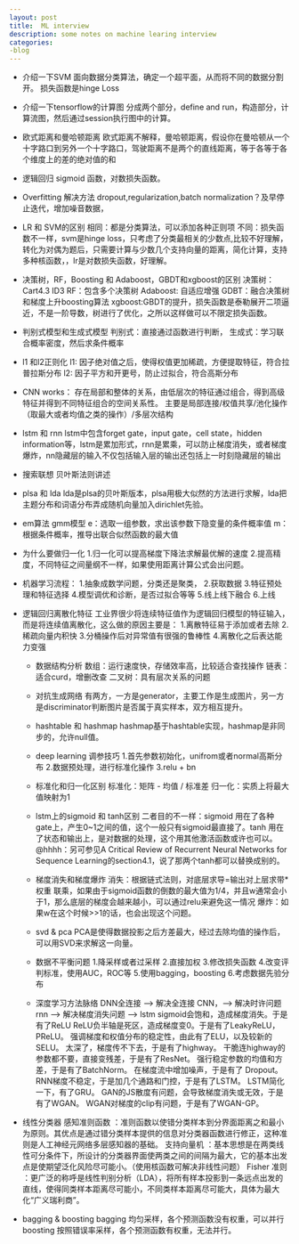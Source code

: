 ```yaml
---
layout: post
title:  ML interview
description: some notes on machine learing interview
categories:
-blog
---
```


* 介绍一下SVM
  面向数据分类算法，确定一个超平面，从而将不同的数据分割开。 损失函数是hinge Loss

* 介绍一下tensorflow的计算图
  分成两个部分，define and run，构造部分，计算流图，然后通过session执行图中的计算。

* 欧式距离和曼哈顿距离
  欧式距离不解释，曼哈顿距离，假设你在曼哈顿从一个十字路口到另外一个十字路口，驾驶距离不是两个的直线距离，等于各等于各个维度上的差的绝对值的和

* 逻辑回归
  sigmoid 函数，对数损失函数。

* Overfitting
  解决方法 dropout,regularization,batch normalization？及早停止迭代，增加噪音数据，

* LR 和 SVM的区别
  相同：都是分类算法，可以添加各种正则项
  不同：损失函数不一样，svm是hinge loss，只考虑了分类最相关的少数点,比较不好理解，转化为对偶为题后，只需要计算与少数几个支持向量的距离，简化计算，支持多种核函数，，lr是对数损失函数，好理解。

* 决策树，RF，Boosting 和 Adaboost，GBDT和xgboost的区别
  决策树：Cart4.3 ID3
  RF：包含多个决策树
  Adaboost: 自适应增强
  GDBT：融合决策树和梯度上升boosting算法
  xgboost:GBDT的提升，损失函数是泰勒展开二项逼近，不是一阶导数，树进行了优化，之所以这样做可以不限定损失函数。

* 判别式模型和生成式模型
  判别式：直接通过函数进行判断，
  生成式：学习联合概率密度，然后求条件概率

* l1 和l2正则化
  l1: 因子绝对值之后，使得权值更加稀疏，方便提取特征，符合拉普拉斯分布
  l2: 因子平方和开更号，防止过拟合，符合高斯分布

* CNN works：
  存在局部和整体的关系，由低层次的特征通过组合，得到高级特征并得到不同特征组合的空间关系性。
  主要是局部连接/权值共享/池化操作（取最大或者均值之类的操作）/多层次结构

* lstm 和 rnn
  lstm中包含forget gate，input gate，cell state，hidden information等，lstm是累加形式，rnn是累乘，可以防止梯度消失，或者梯度爆炸，nn隐藏层的输入不仅包括输入层的输出还包括上一时刻隐藏层的输出

* 搜索联想 贝叶斯法则讲述

* plsa 和 lda
  lda是plsa的贝叶斯版本，plsa用极大似然的方法进行求解，lda把主题分布和词语分布弄成随机向量加入dirichlet先验。

* em算法 gmm模型
  e：选取一组参数，求出该参数下隐变量的条件概率值
  m：根据条件概率，推导出联合似然函数的最大值

* 为什么要做归一化
  1.归一化可以提高梯度下降法求解最优解的速度
  2.提高精度，不同特征之间量纲不一样，如果使用距离计算公式会出问题。

* 机器学习流程：
  1.抽象成数学问题，分类还是聚类，
  2.获取数据
  3.特征预处理和特征选择
  4.模型调优和诊断，是否过拟合等等
  5.线上线下融合
  6.上线

* 逻辑回归离散化特征
  工业界很少将连续特征值作为逻辑回归模型的特征输入，而是将连续值离散化，这么做的原因主要是：
  1.离散特征易于添加或者去除
  2.稀疏向量内积快
  3.分桶操作后对异常值有很强的鲁棒性
  4.离散化之后表达能力变强

  * 数据结构分析
  数组：运行速度快，存储效率高，比较适合查找操作
  链表：适合curd，增删改查
  二叉树：具有层次关系的问题

  * 对抗生成网络
  有两方，一方是generator，主要工作是生成图片，另一方是discriminator判断图片是否属于真实样本，双方相互提升。

  * hashtable 和 hashmap
  hashmap基于hashtable实现，hashmap是非同步的，允许null值。


  * deep learning 调参技巧
  1.首先参数初始化，unifrom或者normal高斯分布
  2.数据预处理，进行标准化操作
  3.relu + bn

  * 标准化和归一化区别
  标准化：矩阵 - 均值 / 标准差
  归一化：实质上将最大值映射为1

  * lstm上的sigmoid 和 tanh区别
  二者目的不一样：sigmoid 用在了各种gate上，产生0~1之间的值，这个一般只有sigmoid最直接了。tanh 用在了状态和输出上，是对数据的处理，这个用其他激活函数或许也可以。  @hhhh：另可参见A Critical Review of Recurrent Neural Networks for Sequence Learning的section4.1，说了那两个tanh都可以替换成别的。


  * 梯度消失和梯度爆炸
  消失：根据链式法则，对底层求导=输出对上层求带*权重 联乘，如果由于sigmoid函数的倒数的最大值为1/4，并且w通常会小于1，那么底层的梯度会越来越小，可以通过relu来避免这一情况
  爆炸：如果w在这个时候>>1的话，也会出现这个问题。

  * svd & pca
    PCA是使得数据投影之后方差最大，经过去除均值的操作后，可以用SVD来求解这一向量。

  * 数据不平衡问题
  1.降采样或者过采样
  2.直接加权
  3.修改损失函数
  4.改变评判标准，使用AUC，ROC等
  5.使用bagging，boosting
  6.考虑数据先验分布


  * 深度学习方法脉络
  DNN全连接 --> 解决全连接 CNN，--> 解决时许问题 rnn --> 解决梯度消失问题 --> lstm
  sigmoid会饱和，造成梯度消失。于是有了ReLU
ReLU负半轴是死区，造成梯度变0。于是有了LeakyReLU，PReLU。
强调梯度和权值分布的稳定性，由此有了ELU，以及较新的SELU。
太深了，梯度传不下去，于是有了highway。
干脆连highway的参数都不要，直接变残差，于是有了ResNet。
强行稳定参数的均值和方差，于是有了BatchNorm。
在梯度流中增加噪声，于是有了 Dropout。
RNN梯度不稳定，于是加几个通路和门控，于是有了LSTM。
LSTM简化一下，有了GRU。
GAN的JS散度有问题，会导致梯度消失或无效，于是有了WGAN。
WGAN对梯度的clip有问题，于是有了WGAN-GP。

* 线性分类器
感知准则函数 ：准则函数以使错分类样本到分界面距离之和最小为原则。其优点是通过错分类样本提供的信息对分类器函数进行修正，这种准则是人工神经元网络多层感知器的基础。
支持向量机 ：基本思想是在两类线性可分条件下，所设计的分类器界面使两类之间的间隔为最大，它的基本出发点是使期望泛化风险尽可能小。（使用核函数可解决非线性问题）
Fisher 准则 ：更广泛的称呼是线性判别分析（LDA），将所有样本投影到一条远点出发的直线，使得同类样本距离尽可能小，不同类样本距离尽可能大，具体为最大化“广义瑞利商”。

* bagging & boosting
bagging 均匀采样，各个预测函数没有权重，可以并行
boosting 按照错误率采样，各个预测函数有权重，无法并行。
